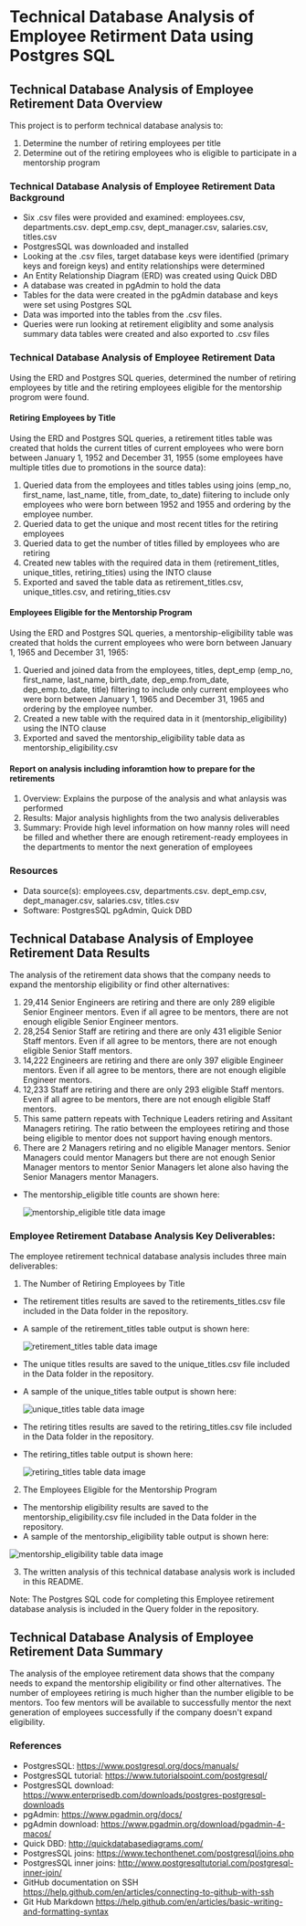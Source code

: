 # Technical Database Analysis of Employee Retirment Data using Postgres SQL

## Technical Database Analysis of Employee Retirement Data Overview
This project is to perform technical database analysis to:
1. Determine the number of retiring employees per title
2. Determine out of the retiring employees who is eligible to participate in a mentorship program

### Technical Database Analysis of Employee Retirement Data Background
* Six .csv files were provided and examined: employees.csv, departments.csv. dept_emp.csv, dept_manager.csv, salaries.csv, titles.csv
* PostgresSQL was downloaded and installed
* Looking at the .csv files, target database keys were identified (primary keys and foreign keys) and entity relationships were determined
* An Entity Relationship Diagram (ERD) was created using Quick DBD
* A database was created in pgAdmin to hold the data
* Tables for the data were created in the pgAdmin database and keys were set using Postgres SQL
* Data was imported into the tables from the .csv files.
* Queries were run looking at retirement eligiblity and some analysis summary data tables were created and also exported to .csv files

### Technical Database Analysis of Employee Retirement Data
Using the ERD and Postgres SQL queries, determined the number of retiring employees by title and the retiring employees eligible for the mentorship progrom were found.

#### Retiring Employees by Title
Using the ERD and Postgres SQL queries, a retirement titles table was created that holds the current titles of current employees who were born between January 1, 1952 and December 31, 1955 (some employees have multiple titles due to promotions in the source data):
1. Queried data from the employees and titles tables using joins (emp_no, first_name, last_name, title, from_date, to_date) fiitering to include only employees who were born between 1952 and 1955 and ordering by the employee number.
2. Queried data to get the unique and most recent titles for the retiring employees
3. Queried data to get the number of titles filled by employees who are retiring
4. Created new tables with the required data in them (retirement_titles, unique_titles, retiring_tities) using the INTO clause
5. Exported and saved the table data as retirement_titles.csv, unique_titles.csv, and retiring_tities.csv

#### Employees Eligible for the Mentorship Program
Using the ERD and Postgres SQL queries, a mentorship-eligibility table was created that holds the current employees who were born between January 1, 1965 and December 31, 1965:
1. Queried and joined data from the employees, titles, dept_emp (emp_no, first_name, last_name, birth_date, dep_emp.from_date, dep_emp.to_date, title) filtering to include only current employees who were born between January 1, 1965 and December 31, 1965 and ordering by the employee number.
2. Created a new table with the required data in it (mentorship_eligibility) using the INTO clause
3. Exported and saved the mentorship_eligibility table data as mentorship_eligibility.csv 

#### Report on analysis including inforamtion how to prepare for the retirements
1. Overview: Explains the purpose of the analysis and what anlaysis was performed
2. Results: Major analysis highlights from the two analysis deliverables
3. Summary: Provide high level information on how manny roles will need be filled and whether there are enough retirement-ready employees in the departments to mentor the next generation of employees

### Resources
- Data source(s): employees.csv, departments.csv. dept_emp.csv, dept_manager.csv, salaries.csv, titles.csv
- Software: PostgresSQL pgAdmin, Quick DBD

## Technical Database Analysis of Employee Retirement Data Results
The analysis of the retirement data shows that the company needs to expand the mentorship eligibility or find other alternatives:
1. 29,414 Senior Engineers are retiring and there are only 289 eligible Senior Engineer mentors. Even if all agree to be mentors, there are not enough eligible Senior Engineer mentors.
2. 28,254 Senior Staff are retiring and there are only 431 eligible Senior Staff mentors. Even if all agree to be mentors, there are not enough eligible Senior Staff mentors. 
3. 14,222 Engineers are retiring and there are only 397 eligible Engineer mentors. Even if all agree to be mentors, there are not enough eligible Engineer mentors.
4. 12,233 Staff are retiring and there are only 293 eligible Staff mentors. Even if all agree to be mentors, there are not enough eligible Staff mentors.
5. This same pattern repeats with Technique Leaders retiring and Assitant Managers retiring. The ratio between the employees retiring and those being eligible to mentor does not support having enough mentors.
6. There are 2 Managers retiring and no eligible Manager mentors. Senior Managers could mentor Managers but there are not enough Senior Manager mentors to mentor Senior Managers let alone also having the Senior Managers mentor Managers. 

* The mentorship_eligible title counts are shown here: 
  
  ![mentorship_eligible title data image](/Data/mentorship_titles.png)
  

### Employee Retirement Database Analysis Key Deliverables:
The employee retirement technical database analysis  includes three main deliverables:

1. The Number of Retiring Employees by Title
* The retirement titles results are saved to the retirements_titles.csv file included in the Data folder in the repository.
* A sample of the retirement_titles table output is shown here:

  ![retirement_titles table data image](/Data/retirement_titles.png)
  
* The unique titles results are saved to the unique_titles.csv file included in the Data folder in the repository.
* A sample of the unique_titles table output is shown here:

  ![unique_titles table data image](/Data/unique_titles.png)
  
* The retiring titles results are saved to the retiring_titles.csv file included in the Data folder in the repository.
* The retiring_titles table output is shown here:

  ![retiring_titles table data image](/Data/retiring_titles.png)
  
2. The Employees Eligible for the Mentorship Program
* The mentorship eligibility results are saved to the mentorship_eligibility.csv file included in the Data folder in the repository. 
* A sample of the mentorship_eligibility table output is shown here:

![mentorship_eligibility table data image](/Data/mentorship_eligibility.png)

3. The written analysis of this technical database analysis work is included in this README.

Note: The Postgres SQL code for completing this Employee retirement database analysis is included in the Query folder in the repository.

## Technical Database Analysis of Employee Retirement Data Summary
The analysis of the employee retirement data shows that the company needs to expand the mentorship eligibility or find other alternatives. The number of employees retiring is much higher than the number eligible to be mentors. Too few mentors will be available to successfully mentor the next generation of employees successfully if the company doesn't expand eligibility.

### References
* PostgresSQL: https://www.postgresql.org/docs/manuals/
* PostgresSQL tutorial: https://www.tutorialspoint.com/postgresql/
* PostgresSQL download: https://www.enterprisedb.com/downloads/postgres-postgresql-downloads
* pgAdmin: https://www.pgadmin.org/docs/
* pgAdmin download: https://www.pgadmin.org/download/pgadmin-4-macos/
* Quick DBD: http://quickdatabasediagrams.com/
* PostgresSQL joins: https://www.techonthenet.com/postgresql/joins.php
* PostgresSQL inner joins: http://www.postgresqltutorial.com/postgresql-inner-join/
* GitHub documentation on SSH https://help.github.com/en/articles/connecting-to-github-with-ssh
* Git Hub Markdown https://help.github.com/en/articles/basic-writing-and-formatting-syntax

